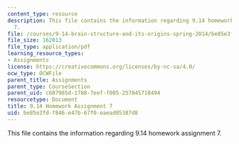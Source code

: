 ```yaml
---
content_type: resource
description: This file contains the information regarding 9.14 homework assignment
  7.
file: /courses/9-14-brain-structure-and-its-origins-spring-2014/be85e3fdf846e47b67f0eaead05387d8_MIT9_14S14_Homework7.pdf
file_size: 162013
file_type: application/pdf
learning_resource_types:
- Assignments
license: https://creativecommons.org/licenses/by-nc-sa/4.0/
ocw_type: OCWFile
parent_title: Assignments
parent_type: CourseSection
parent_uid: c687985d-1788-7eef-f005-257845718494
resourcetype: Document
title: 9.14 Homework Assignment 7
uid: be85e3fd-f846-e47b-67f0-eaead05387d8
---
```

This file contains the information regarding 9.14 homework assignment 7.